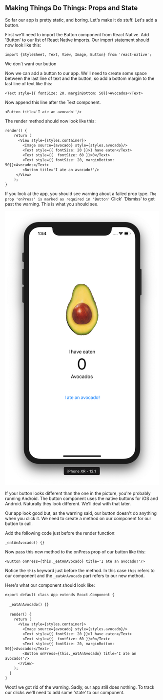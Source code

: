 ## Making Things Do Things: Props and State

So far our app is pretty static, and boring.  Let's make it do stuff. Let's add a button.

First we'll need to import the Button component from React Native.  Add 'Button' to our list of React Native imports. Our import statement should now look like this:

    import {StyleSheet, Text, View, Image, Button} from 'react-native';


We don't want our button 

Now we can add a button to our app.  We'll need to create some space between the last line of text and the button, so add a bottom margin to the last line of text like this:

    <Text style={{ fontSize: 20, marginBottom: 50}}>Avocados</Text>


Now append this line after the Text component.

    <Button title='I ate an avocado!'/>
    
    
The render method should now look like this:

    render() {
        return (
          <View style={styles.container}>
            <Image source={avocado} style={styles.avocado}/>
            <Text style={{ fontSize: 20 }}>I have eaten</Text>
            <Text style={{  fontSize: 60 }}>0</Text>
            <Text style={{ fontSize: 20, marginBottom: 50}}>Avocados</Text>
            <Button title='I ate an avocado!'/>
         </View>
        );
    }
    

If you look at the app, you should see warning about a failed prop type.  `The prop 'onPress' is marked as required in 'Button'` Click' 'Dismiss' to get past the warning.  This is what you should see.


![alt](./assets/04/button.png 'Adding a button')

If your button looks different than the one in the picture, you're probably running Android. The button component uses the native buttons for iOS and Android.  Naturally they look different.  We'll deal with that later.


Our app look good but, as the warning said, our button doesn't do anything when you click it.  We need to create a method on our component for our button to call.

Add the following code just before the render function:

    _eatAnAvocado() {}
    
Now pass this new method to the onPress prop of our button like this:

    <Button onPress={this._eatAnAvocado} title='I ate an avocado!'/>

Notice the `this` keyword just before the method.  In this case `this` refers to our component and the `_eatAnAvocado` part refers to our new method. 

Here's what our component should look like:

    export default class App extends React.Component {
  
      _eatAnAvocado() {}
    
      render() {
        return (
          <View style={styles.container}>
            <Image source={avocado} style={styles.avocado}/>
            <Text style={{ fontSize: 20 }}>I have eaten</Text>
            <Text style={{  fontSize: 60 }}>0</Text>
            <Text style={{ fontSize: 20, marginBottom: 50}}>Avocados</Text>
            <Button onPress={this._eatAnAvocado} title='I ate an avocado!'/>
          </View>
        );
      }
    }
    
    
 Woot!  we got rid of the warning.  Sadly, our app still does nothing.  To track our clicks we'll need to add some 'state' to our component.